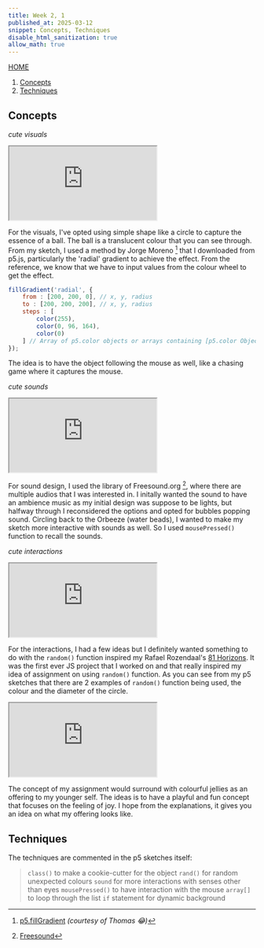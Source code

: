 ```yaml
---
title: Week 2, 1
published_at: 2025-03-12
snippet: Concepts, Techniques
disable_html_sanitization: true
allow_math: true
---
```

[HOME](https://kc-yeo-creative-co-37.deno.dev/)

1. [Concepts](#concepts)
2. [Techniques](#techniques)

## Concepts

*cute visuals*

<iframe id="cute_visuals" src="https://editor.p5js.org/KC-Yeo/full/6lDkLMXh5"></iframe>

<script type="module">

    const iframe  = document.getElementById (`cute_visuals`)
    iframe.width  = iframe.parentNode.scrollWidth
    iframe.height = iframe.width * 9 / 16 + 42

</script>

For the visuals, I've opted using simple shape like a circle to capture the essence of a ball. The ball is a translucent colour that you can see  through. From my sketch, I used a method by Jorge Moreno [^1] that I downloaded from p5.js, particularly the 'radial' gradient to achieve the effect. From the reference, we know that we have to input values from the colour wheel to get the effect. 

```javascript
fillGradient('radial', {
    from : [200, 200, 0], // x, y, radius
    to : [200, 200, 200], // x, y, radius
    steps : [
        color(255),
        color(0, 96, 164),
        color(0)
    ] // Array of p5.color objects or arrays containing [p5.color Object, Color Stop (0 to 1)]
});

```
The idea is to have the object following the mouse as well, like a chasing game where it captures the mouse. 

[^1]: [p5.fillGradient](https://shorturl.at/FXooo) *(courtesy of Thomas :joy:)*

*cute sounds*

<iframe id="cute_sounds" src="https://editor.p5js.org/KC-Yeo/full/ykk4TKOMl"></iframe>

<script type="module">

    const iframe  = document.getElementById (`cute_sounds`)
    iframe.width  = iframe.parentNode.scrollWidth
    iframe.height = iframe.width * 9 / 16 + 42

</script>

For sound design, I used the library of Freesound.org [^2], where there are multiple audios that I was interested in. I initally wanted the sound to have an ambience music as my initial design was suppose to be lights, but halfway through I reconsidered the options and opted for bubbles popping sound. Circling back to the Orbeeze (water beads), I wanted to make my sketch more interactive with sounds as well. So I used `mousePressed()` function to recall the sounds. 

[^2]: [Freesound](https://freesound.org/people/Funky_Audio/sounds/698818/?)

*cute interactions*

<iframe id="cute_interactions" src="https://editor.p5js.org/KC-Yeo/full/dZEN1vi1T"></iframe>

<script type="module">

    const iframe  = document.getElementById (`cute_interactions`)
    iframe.width  = iframe.parentNode.scrollWidth
    iframe.height = iframe.width * 9 / 16 + 42

</script>

For the interactions, I had a few ideas but I definitely wanted something to do with the `random()` function inspired my Rafael Rozendaal's [81 Horizons](https://www.newrafael.com/81-horizons/). It was the first ever JS project that I worked on and that really inspired my idea of assignment on using `random()` function. As you can see from my p5 sketches that there are 2 examples of `random()` function being used, the colour and the diameter of the circle.

<iframe id="random()" src="https://editor.p5js.org/KC-Yeo/full/jZ5FDqAet"></iframe>

<script type="module">

    const iframe  = document.getElementById (`random()`)
    iframe.width  = iframe.parentNode.scrollWidth
    iframe.height = iframe.width * 9 / 16 + 42

</script>

The concept of my assignment would surround with colourful jellies as an offering to my younger self. The ideas is to have a playful and fun concept that focuses on the feeling of joy. I hope from the explanations, it gives you an idea on what my offering looks like.

## Techniques

The techniques are commented in the p5 sketches itself:
> `class()` to make a cookie-cutter for the object
> `rand()` for random unexpected colours
> `sound` for more interactions with senses other than eyes
> `mousePressed()` to have interaction with the mouse
>`array[]` to loop through the list 
> `if` statement for dynamic background